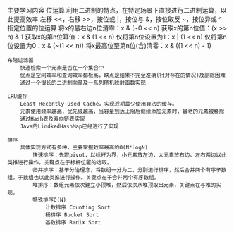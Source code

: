 主要学习内容
    位运算
        利用二进制的特点，在特定场景下直接进行二进制运算，以此提高效率
        左移 <<，右移 >>，按位或 |，按位与 &，按位取反 ~，按位异或 ^
        指定位置的位运算
            将x的最右边n位清零：x & (~0 << n)
            获取x的第n位值：(x >> n) & 1
            获取x的第n位幂值：x & (1 << n)
            仅将第n位设置为1：x | (1 << n)
            仅将第n位设置为0：x & (~(1 << n))
            将x最高位至第n位(含)清零：x & ((1 << n) - 1)

    布隆过滤器
        快速检索一个元素是否在一个集合中
        优点是空间效率和查询效率都极高，缺点是结果不完全准确(针对存在的情况)及删除困难
        通过一个很长的二进制向量及一系列随机映射函数实现

    LRU缓存
        Least Recently Used Cache，实现近期最少使用算法的缓存。
        元素使用频率越高，优先级越高，当容量到达上限后继续添加元素时，最老的元素被移除
        通过Hash表及双向链表实现
        Java的LindkedHashMap已经进行了实现

    排序
        具体实现方式有多种，主要掌握效率最高的O(N*LogN)
            快速排序：先取pivot，以标杆为界，小元素放左边，大元素放右边。左右两边以此类推进行操作。关键点在于标杆位置的选取。
            归并排序：基于分治理念，将数组一分为二，分别进行排序，然后合并两个有序子数组。子数组也以此类推进行操作。关键点在于合并两个有序数组。
            堆排序：数组元素依次建立小顶堆，然后依次从堆顶取出元素，关键点在与堆的实现。
            特殊排序O(N)
                计数排序 Counting Sort
                桶排序 Bucket Sort
                基数排序 Radix Sort

